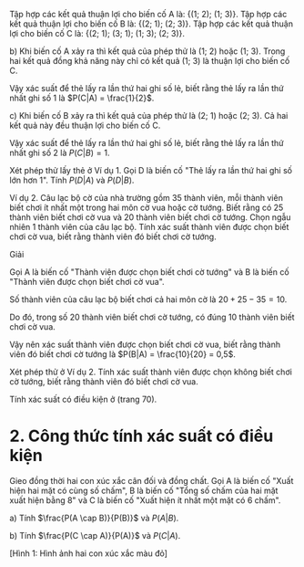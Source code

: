 Tập hợp các kết quả thuận lợi cho biến cố A là: {(1; 2); (1; 3)}.
Tập hợp các kết quả thuận lợi cho biến cố B là: {(2; 1); (2; 3)}.
Tập hợp các kết quả thuận lợi cho biến cố C là: {(2; 1); (3; 1); (1; 3); (2; 3)}.

b) Khi biến cố A xảy ra thì kết quả của phép thử là (1; 2) hoặc (1; 3). Trong hai kết quả đồng khả năng này chỉ có kết quả (1; 3) là thuận lợi cho biến cố C.

Vậy xác suất để thẻ lấy ra lần thứ hai ghi số lẻ, biết rằng thẻ lấy ra lần thứ nhất ghi số 1 là $P(C|A) = \frac{1}{2}$.

c) Khi biến cố B xảy ra thì kết quả của phép thử là (2; 1) hoặc (2; 3). Cả hai kết quả này đều thuận lợi cho biến cố C.

Vậy xác suất để thẻ lấy ra lần thứ hai ghi số lẻ, biết rằng thẻ lấy ra lần thứ nhất ghi số 2 là $P(C|B) = 1$.

Xét phép thử lấy thẻ ở Ví dụ 1. Gọi D là biến cố "Thẻ lấy ra lần thứ hai ghi số lớn hơn 1". Tính $P(D|A)$ và $P(D|B)$.

Ví dụ 2. Câu lạc bộ cờ của nhà trường gồm 35 thành viên, mỗi thành viên biết chơi ít nhất một trong hai môn cờ vua hoặc cờ tướng. Biết rằng có 25 thành viên biết chơi cờ vua và 20 thành viên biết chơi cờ tướng. Chọn ngẫu nhiên 1 thành viên của câu lạc bộ. Tính xác suất thành viên được chọn biết chơi cờ vua, biết rằng thành viên đó biết chơi cờ tướng.

Giải

Gọi A là biến cố "Thành viên được chọn biết chơi cờ tướng" và B là biến cố "Thành viên được chọn biết chơi cờ vua".

Số thành viên của câu lạc bộ biết chơi cả hai môn cờ là $20 + 25 - 35 = 10$.

Do đó, trong số 20 thành viên biết chơi cờ tướng, có đúng 10 thành viên biết chơi cờ vua.

Vậy nên xác suất thành viên được chọn biết chơi cờ vua, biết rằng thành viên đó biết chơi cờ tướng là $P(B|A) = \frac{10}{20} = 0,5$.

Xét phép thử ở Ví dụ 2. Tính xác suất thành viên được chọn không biết chơi cờ tướng, biết rằng thành viên đó biết chơi cờ vua.

Tính xác suất có điều kiện ở (trang 70).

# 2. Công thức tính xác suất có điều kiện

Gieo đồng thời hai con xúc xắc cân đối và đồng chất. Gọi A là biến cố "Xuất hiện hai mặt có cùng số chấm", B là biến cố "Tổng số chấm của hai mặt xuất hiện bằng 8" và C là biến cố "Xuất hiện ít nhất một mặt có 6 chấm".

a) Tính $\frac{P(A \cap B)}{P(B)}$ và $P(A|B)$.

b) Tính $\frac{P(C \cap A)}{P(A)}$ và $P(C|A)$.

[Hình 1: Hình ảnh hai con xúc xắc màu đỏ]